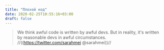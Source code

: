 ```yaml
---
title: "Плохой код"
date: 2020-02-25T10:55:16+03:00
draft: false
---
```


> We think awful code is written by awful devs. But in reality, it's written by reasonable devs in awful circumstances.
> //((https://twitter.com/sarahmei @sarahmei))//

